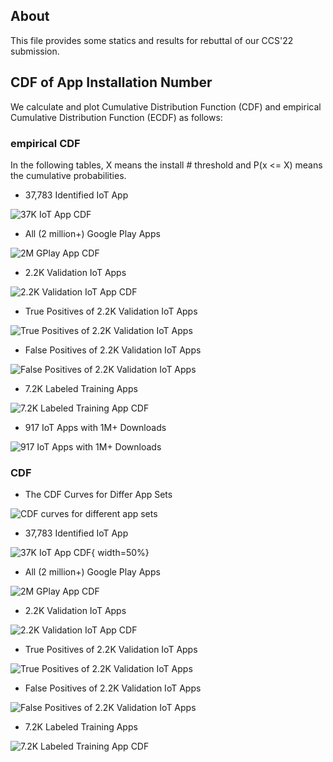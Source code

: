## About

This file provides some statics and results for rebuttal of our CCS'22 submission.

## CDF of App Installation Number

We calculate and plot Cumulative Distribution Function (CDF) and empirical Cumulative Distribution Function (ECDF) as follows:

### empirical CDF

In the following tables, X means the install # threshold and P(x <= X) means the cumulative probabilities.

* 37,783 Identified IoT App

![37K IoT App CDF](ccs_rebuttal_data/ecdf_37k.png)

* All (2 million+) Google Play Apps

![2M GPlay App CDF](ccs_rebuttal_data/ecdf_2m.png)

* 2.2K Validation IoT Apps

![2.2K Validation IoT App CDF](ccs_rebuttal_data/ecdf_2K_validation.png)

* True Positives of 2.2K Validation IoT Apps

![True Positives of 2.2K Validation IoT Apps](ccs_rebuttal_data/tp_2K.PNG)

* False Positives of 2.2K Validation IoT Apps

![False Positives of 2.2K Validation IoT Apps](ccs_rebuttal_data/fp_2K.PNG)

* 7.2K Labeled Training Apps

![7.2K Labeled Training App CDF](ccs_rebuttal_data/ecdf_training_set.png)

* 917 IoT Apps with 1M+ Downloads

![917 IoT Apps with 1M+ Downloads](ccs_rebuttal_data/ecdf_917_apps.png)

### CDF

* The CDF Curves for Differ App Sets

![CDF curves for different app sets](ccs_rebuttal_data/merged.png)

* 37,783 Identified IoT App

![37K IoT App CDF](ccs_rebuttal_data/37k_cdf_new.png){ width=50%}

* All (2 million+) Google Play Apps

![2M GPlay App CDF](ccs_rebuttal_data/2M_app_cdf.png)

* 2.2K Validation IoT Apps

![2.2K Validation IoT App CDF](ccs_rebuttal_data/2200_validation_cdf.png)

* True Positives of 2.2K Validation IoT Apps

![True Positives of 2.2K Validation IoT Apps](ccs_rebuttal_data/validation_true_positive.png)

* False Positives of 2.2K Validation IoT Apps

![False Positives of 2.2K Validation IoT Apps](ccs_rebuttal_data/validation_false_positive.png)

* 7.2K Labeled Training Apps

![7.2K Labeled Training App CDF](ccs_rebuttal_data/training_set_cdf.png)
